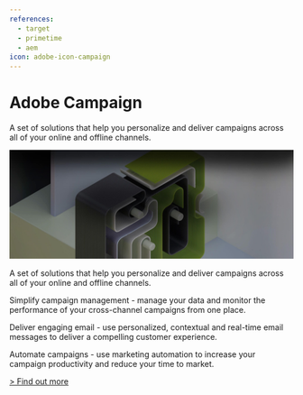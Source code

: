 ```yaml
---
references: 
  - target
  - primetime
  - aem
icon: adobe-icon-campaign
---
```


# Adobe Campaign

A set of solutions that help you personalize and deliver campaigns across all of your online and offline channels.

![Deliver consistent campaigns everywhere.](./campaign.jpg)

A set of solutions that help you personalize and deliver campaigns across all of your online and offline channels.

Simplify campaign management - manage your data and monitor the performance of your cross-channel campaigns from one place.

Deliver engaging email - use personalized, contextual and real-time email messages to deliver a compelling customer experience.

Automate campaigns - use marketing automation to increase your campaign productivity and reduce your time to market.

[> Find out more](https://docs.campaign.adobe.com/doc/standard/en/adobeio.html)